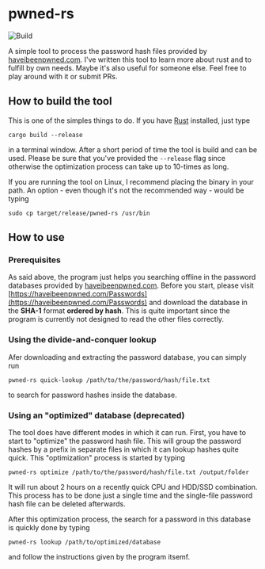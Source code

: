 # pwned-rs
![Build](https://github.com/flying7eleven/pwned-rs/workflows/Build/badge.svg)

A simple tool to process the password hash files provided by [haveibeenpwned.com](https://haveibeenpwned.com). I've written
this tool to learn more about rust and to fulfill by own needs. Maybe it's also useful for someone else. Feel free to play
around with it or submit PRs.

## How to build the tool
This is one of the simples things to do. If you have [Rust]() installed, just type

```shell script
cargo build --release
```

in a terminal window. After a short period of time the tool is build and can be used. Please be sure that you've
provided the ```--release``` flag since otherwise the optimization process can take up to 10-times as long.

If you are running the tool on Linux, I recommend placing the binary in your path. An option - even though it's not
the recommended way - would be typing

```shell script
sudo cp target/release/pwned-rs /usr/bin
```

## How to use

### Prerequisites
As said above, the program just helps you searching offline in the password databases provided by
[haveibeenpwned.com](https://haveibeenpwned.com). Before you start, please visit
[https://haveibeenpwned.com/Passwords](https://haveibeenpwned.com/Passwords) and download the database in the **SHA-1**
format **ordered by hash**. This is quite important since the program is currently not designed to read the other
files correctly.

### Using the divide-and-conquer lookup
Afer downloading and extracting the password database, you can simply run

```shell script
pwned-rs quick-lookup /path/to/the/password/hash/file.txt
```

to search for password hashes inside the database.

### Using an "optimized" database (deprecated)
The tool does have different modes in which it can run. First, you have to start to "optimize" the password hash
file. This will group the password hashes by a prefix in separate files in which it can lookup hashes quite quick. This
"optimization" process is started by typing

```shell script
pwned-rs optimize /path/to/the/password/hash/file.txt /output/folder
```

It will run about 2 hours on a recently quick CPU and HDD/SSD combination. This process has to be done just a single time
and the single-file password hash file can be deleted afterwards.

After this optimization process, the search for a password in this database is quickly done by typing

```shell script
pwned-rs lookup /path/to/optimized/database
```

and follow the instructions given by the program itsemf.
